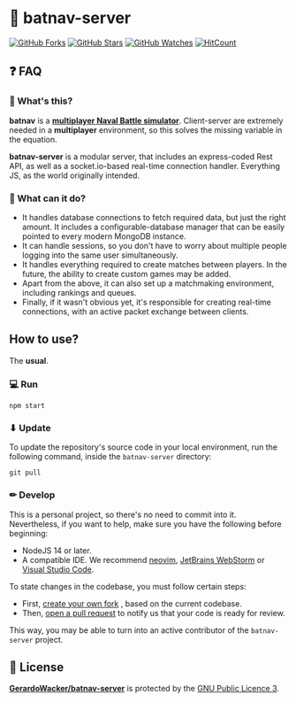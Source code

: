 # 🚢 batnav-server

[![GitHub Forks](https://img.shields.io/github/forks/GerardoWacker/batnav-server.svg?style=social&label=Fork&maxAge=2592000)](https://github.com/GerardoWacker/batnav-server/network)
[![GitHub Stars](https://img.shields.io/github/stars/GerardoWacker/batnav-server.svg?style=social&label=Star&maxAge=2592000)](https://github.com/GerardoWacker/batnav-server/stargazers)
[![GitHub Watches](https://img.shields.io/github/watchers/GerardoWacker/batnav-server.svg?style=social&label=Watch&maxAge=2592000)](https://github.com/GerardoWacker/batnav-server/watchers)
[![HitCount](http://hits.dwyl.com/GerardoWacker/damas-server.svg)](http://hits.dwyl.com/GerardoWacker/batnav-server)

## ❓ FAQ

### 🤔 What's this?

**batnav** is a **[multiplayer Naval Battle simulator](https://github.com/gerardowacker/batnav)**. Client-server are
extremely needed in a **multiplayer** environment, so this solves the missing variable in the equation.

**batnav-server** is a modular server, that includes an express-coded Rest API, as well as a socket.io-based real-time
connection handler. Everything JS, as the world originally intended.

### 🤔 What can it do?

- It handles database connections to fetch required data, but just the right amount. It includes a configurable-database
  manager that can be easily pointed to every modern MongoDB instance.
- It can handle sessions, so you don't have to worry about multiple people logging into the same user simultaneously.
- It handles everything required to create matches between players. In the future, the ability to create custom games
  may be added.
- Apart from the above, it can also set up a matchmaking environment, including rankings and queues.
- Finally, if it wasn't obvious yet, it's responsible for creating real-time connections, with an active packet exchange
  between clients.

## How to use?

The **usual**.

### 💻 Run

```shell
npm start
```

### ⬇ Update

To update the repository's source code in your local environment, run the following command, inside the `batnav-server`
directory:

```shell
git pull
```

### ✏ Develop

This is a personal project, so there's no need to commit into it. Nevertheless, if you want to help, make sure you have
the following before beginning:

- NodeJS 14 or later.
- A compatible IDE. We recommend [neovim](https://neovim.io/), [JetBrains WebStorm](https://www.jetbrains.com/webstorm/)
  or [Visual Studio Code](https://code.visualstudio.com/).

To state changes in the codebase, you must follow certain steps:

- First, [create your own fork](https://docs.github.com/en/free-pro-team@latest/github/getting-started-with-github/fork-a-repo)
, based on the current codebase.
- Then, [open a pull request](https://docs.github.com/en/free-pro-team@latest/github/collaborating-with-issues-and-pull-requests/creating-a-pull-request)
to notify us that your code is ready for review.

This way, you may be able to turn into an active contributor of the `batnav-server` project.

## 📝 License

**[GerardoWacker/batnav-server](https://github.com/GerardoWacker/batnav-server)** is protected by
the [GNU Public Licence 3](https://opensource.org/licenses/GPL-3.0).
